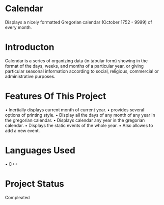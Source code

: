# Calendar
 Displays a nicely formatted  Gregorian calendar (October 1752 - 9999) of every month.

# Introducton
Calendar is a series of organizing data (in tabular form) showing in the format of the days, weeks, and months of a particular year, or giving particular seasonal information according to social, religious, commercial or administrative purposes.

# Features Of This Project
•	Inertially displays current month of current year.
•	provides several options of printing style.
•	Display all the days of any month of any year in the gregorian calendar.
•	Displays calendar any year in the gregorian calendar.
•	Displays the static events of the whole year.
•	Also allowes to add a new event.

# Languages Used
•	C++

# Project Status 
Compleated
